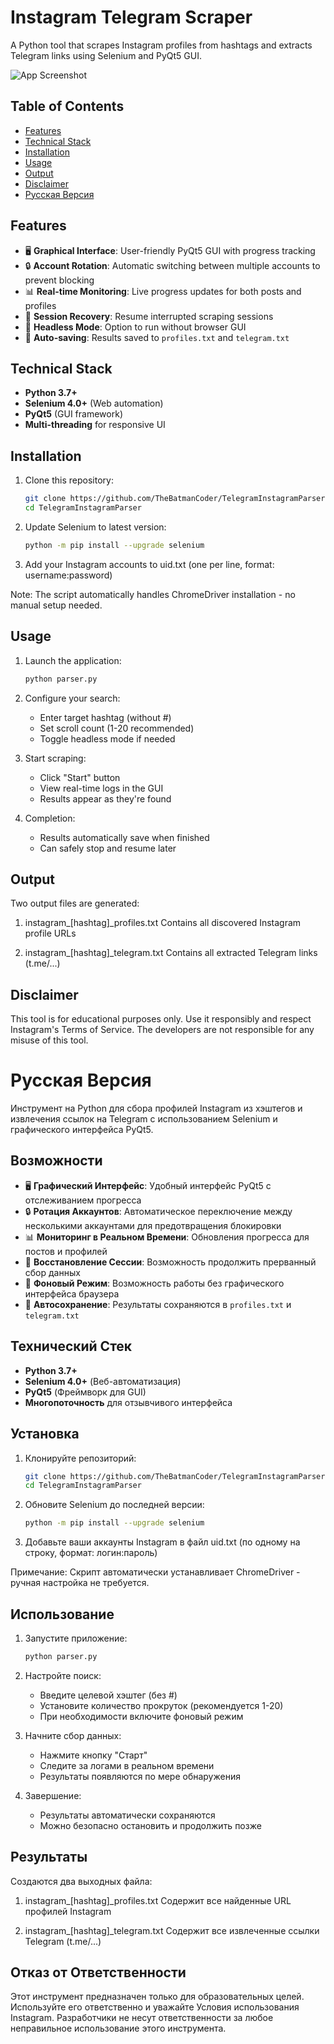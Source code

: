 # Instagram Telegram Scraper

A Python tool that scrapes Instagram profiles from hashtags and extracts Telegram links using Selenium and PyQt5 GUI.

![App Screenshot](https://i.imgur.com/CYNMQ6n.png)

## Table of Contents
- [Features](#features)
- [Technical Stack](#technical-stack)
- [Installation](#installation)
- [Usage](#usage)
- [Output](#output)
- [Disclaimer](#disclaimer)
- [Русская Версия](#русская-версия)

## Features

- 🖥️ **Graphical Interface**: User-friendly PyQt5 GUI with progress tracking
- 🔒 **Account Rotation**: Automatic switching between multiple accounts to prevent blocking
- 📊 **Real-time Monitoring**: Live progress updates for both posts and profiles
- 🧩 **Session Recovery**: Resume interrupted scraping sessions
- 👻 **Headless Mode**: Option to run without browser GUI
- 📂 **Auto-saving**: Results saved to `profiles.txt` and `telegram.txt`

## Technical Stack

- **Python 3.7+**
- **Selenium 4.0+** (Web automation)
- **PyQt5** (GUI framework)
- **Multi-threading** for responsive UI

## Installation

1. Clone this repository:
   ```bash
   git clone https://github.com/TheBatmanCoder/TelegramInstagramParser
   cd TelegramInstagramParser
   ```

2. Update Selenium to latest version:
   ```bash
   python -m pip install --upgrade selenium
   ```

3. Add your Instagram accounts to uid.txt (one per line, format: username:password)

Note: The script automatically handles ChromeDriver installation - no manual setup needed.

## Usage

1. Launch the application:
   ```bash
   python parser.py
   ```

2. Configure your search:
   - Enter target hashtag (without #)
   - Set scroll count (1-20 recommended)
   - Toggle headless mode if needed

3. Start scraping:
   - Click "Start" button
   - View real-time logs in the GUI
   - Results appear as they're found

4. Completion:
   - Results automatically save when finished
   - Can safely stop and resume later

## Output

Two output files are generated:

1. instagram_[hashtag]_profiles.txt
   Contains all discovered Instagram profile URLs

2. instagram_[hashtag]_telegram.txt
   Contains all extracted Telegram links (t.me/...)

## Disclaimer

This tool is for educational purposes only. Use it responsibly and respect Instagram's Terms of Service. The developers are not responsible for any misuse of this tool.

# Русская Версия

Инструмент на Python для сбора профилей Instagram из хэштегов и извлечения ссылок на Telegram с использованием Selenium и графического интерфейса PyQt5.

## Возможности

- 🖥️ **Графический Интерфейс**: Удобный интерфейс PyQt5 с отслеживанием прогресса
- 🔒 **Ротация Аккаунтов**: Автоматическое переключение между несколькими аккаунтами для предотвращения блокировки
- 📊 **Мониторинг в Реальном Времени**: Обновления прогресса для постов и профилей
- 🧩 **Восстановление Сессии**: Возможность продолжить прерванный сбор данных
- 👻 **Фоновый Режим**: Возможность работы без графического интерфейса браузера
- 📂 **Автосохранение**: Результаты сохраняются в `profiles.txt` и `telegram.txt`

## Технический Стек

- **Python 3.7+**
- **Selenium 4.0+** (Веб-автоматизация)
- **PyQt5** (Фреймворк для GUI)
- **Многопоточность** для отзывчивого интерфейса

## Установка

1. Клонируйте репозиторий:
   ```bash
   git clone https://github.com/TheBatmanCoder/TelegramInstagramParser
   cd TelegramInstagramParser
   ```

2. Обновите Selenium до последней версии:
   ```bash
   python -m pip install --upgrade selenium
   ```

3. Добавьте ваши аккаунты Instagram в файл uid.txt (по одному на строку, формат: логин:пароль)

Примечание: Скрипт автоматически устанавливает ChromeDriver - ручная настройка не требуется.

## Использование

1. Запустите приложение:
   ```bash
   python parser.py
   ```

2. Настройте поиск:
   - Введите целевой хэштег (без #)
   - Установите количество прокруток (рекомендуется 1-20)
   - При необходимости включите фоновый режим

3. Начните сбор данных:
   - Нажмите кнопку "Старт"
   - Следите за логами в реальном времени
   - Результаты появляются по мере обнаружения

4. Завершение:
   - Результаты автоматически сохраняются
   - Можно безопасно остановить и продолжить позже

## Результаты

Создаются два выходных файла:

1. instagram_[hashtag]_profiles.txt
   Содержит все найденные URL профилей Instagram

2. instagram_[hashtag]_telegram.txt
   Содержит все извлеченные ссылки Telegram (t.me/...)

## Отказ от Ответственности

Этот инструмент предназначен только для образовательных целей. Используйте его ответственно и уважайте Условия использования Instagram. Разработчики не несут ответственности за любое неправильное использование этого инструмента.
